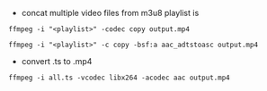 - concat multiple video files from m3u8 playlist is

```
ffmpeg -i "<playlist>" -codec copy output.mp4
```

```
ffmpeg -i "<playlist>" -c copy -bsf:a aac_adtstoasc output.mp4
```

- convert .ts to .mp4

```
ffmpeg -i all.ts -vcodec libx264 -acodec aac output.mp4
```
